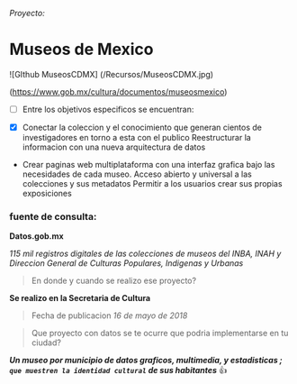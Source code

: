*Proyecto:*

# Museos de Mexico

![GIthub MuseosCDMX] (/Recursos/MuseosCDMX.jpg)

(https://www.gob.mx/cultura/documentos/museosmexico)
  
- [ ] Entre los objetivos especificos se encuentran:

- [x] Conectar la coleccion y el conocimiento que generan cientos de investigadores en torno a esta con el publico
Reestructurar la informacion con una nueva arquitectura de datos

- Crear paginas web multiplataforma con una interfaz grafica bajo las necesidades de cada museo.
Acceso abierto y universal a las colecciones y sus metadatos
Permitir a los usuarios crear sus propias exposiciones


### fuente de consulta:

**Datos.gob.mx**

_115 mil registros digitales de las colecciones de museos del *INBA, INAH y Direccion General de Culturas Populares, Indigenas y Urbanas*_

> En donde y cuando se realizo ese proyecto?

**Se realizo en la Secretaria de Cultura**

>Fecha de publicacion
*16 de mayo de 2018*

 > Que proyecto con datos se te ocurre que podria implementarse en tu ciudad?
 
_**Un museo por municipio de datos graficos, multimedia, y estadisticas ; `que muestren la identidad cultural` de sus habitantes**_   :+1:

